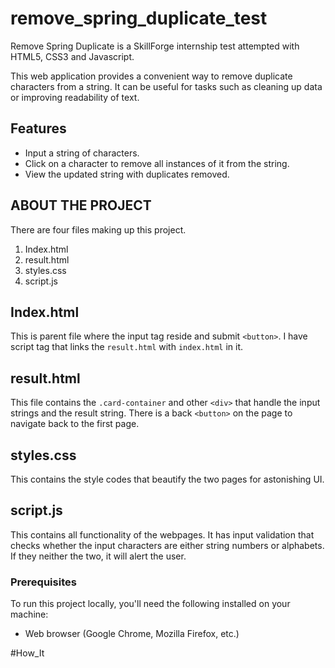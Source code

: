 # remove_spring_duplicate_test
Remove Spring Duplicate is a SkillForge internship test attempted with HTML5, CSS3 and Javascript.

This web application provides a convenient way to remove duplicate characters from a string. It can be useful for tasks such as cleaning up data or improving readability of text.

## Features

- Input a string of characters.
- Click on a character to remove all instances of it from the string.
- View the updated string with duplicates removed.

## ABOUT THE PROJECT


There are four files making up this project.
1. Index.html
2. result.html
3. styles.css
4. script.js

## Index.html


This is parent file where the input tag reside and submit `<button>`. I have script tag that links the `result.html` with `index.html` in it.

## result.html

This file contains the `.card-container` and other `<div>` that handle the input strings and the result string. There is a back `<button>` on the page to navigate back to the first page.


## styles.css

This contains the style codes that beautify the two pages for astonishing UI.

## script.js


This contains all functionality of the webpages. It has input validation that checks whether the input characters are either string numbers or alphabets. If they neither the two, it will alert the user.


### Prerequisites

To run this project locally, you'll need the following installed on your machine:

- Web browser (Google Chrome, Mozilla Firefox, etc.)

#How_It
